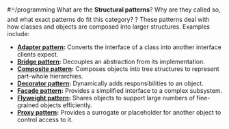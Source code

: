 #🃏/programming
What are the **Structural patterns**? Why are they called so, and what exact patterns do fit this category?
?
These patterns deal with how classes and objects are composed into larger structures. Examples include:
* **[Adapter pattern](Adapter%20pattern.md):** Converts the interface of a class into another interface clients expect.
* **[Bridge pattern](Bridge%20pattern.md):** Decouples an abstraction from its implementation.
* **[Composite pattern](Composite%20pattern.md):** Composes objects into tree structures to represent part-whole hierarchies.
* **[Decorator pattern](Decorator%20pattern.md):** Dynamically adds responsibilities to an object.
* **[Facade pattern](Facade%20pattern.md):** Provides a simplified interface to a complex subsystem.
* **[Flyweight pattern](Flyweight%20pattern.md):** Shares objects to support large numbers of fine-grained objects efficiently.
* **[Proxy pattern](Proxy%20pattern.md):** Provides a surrogate or placeholder for another object to control access to it.
